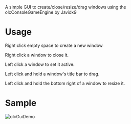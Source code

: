 A simple GUI to create/close/resize/drag windows using the olcConsoleGameEngine by Javidx9


# Usage
Right click empty space to create a new window.

Right click a window to close it.

Left click a window to set it active.

Left click and hold a window's title bar to drag.

Left click and hold the bottom right of a window to resize it.


# Sample
![olcGuiDemo](https://i.imgur.com/jZKbZGL.png)
